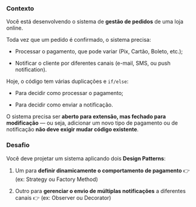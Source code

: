 ### Contexto

Você está desenvolvendo o sistema de **gestão de pedidos** de uma loja online.

Toda vez que um pedido é confirmado, o sistema precisa:

- Processar o pagamento, que pode variar (Pix, Cartão, Boleto, etc.);

- Notificar o cliente por diferentes canais (e-mail, SMS, ou push notification).

Hoje, o código tem várias duplicações e `if/else`:

- Para decidir como processar o pagamento;

- Para decidir como enviar a notificação.

O sistema precisa ser **aberto para extensão, mas fechado para modificação** — ou seja, adicionar um novo tipo de pagamento ou de notificação **não deve exigir mudar código existente**.

### Desafio

Você deve projetar um sistema aplicando dois **Design Patterns**:

1. Um para **definir dinamicamente o comportamento de pagamento**
👉 (ex: Strategy ou Factory Method)

2. Outro para **gerenciar o envio de múltiplas notificações** a diferentes canais
👉 (ex: Observer ou Decorator)